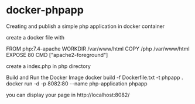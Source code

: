 # docker-phpapp
Creating and publish a simple php application in docker container

create a docker file with 

FROM php:7.4-apache
WORKDIR /var/www/html
COPY /php /var/www/html
EXPOSE 80
CMD ["apache2-foreground"]

create a index.php in php directory
<?php
echo "Hello, Docker!";
?>


Build and Run the Docker Image
docker build -f Dockerfile.txt -t  phpapp .
docker run -d -p 8082:80 --name php-application phpapp

you can display your page in 
http://localhost:8082/
